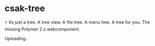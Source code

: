 # csak-tree
:zap: Its just a tree. A tree view. A file tree. A menu tree. A tree for you.  The missing Polymer 2.x webcomponent.  

Uploading..
